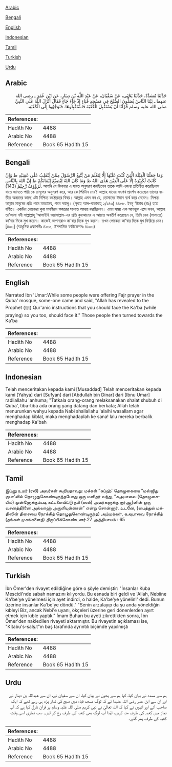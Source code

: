 [Arabic](#arabic)

[Bengali](#bengali)

[English](#english)

[Indonesian](#indonesian)

[Tamil](#tamil)

[Turkish](#turkish)

[Urdu](#urdu)

## Arabic


<div dir="rtl" lang="ar" style={{fontSize:'larger',backgroundColor:'#f8f9fa',padding:20}}>
حَدَّثَنَا مُسَدَّدٌ، حَدَّثَنَا يَحْيَى، عَنْ سُفْيَانَ، عَنْ عَبْدِ اللَّهِ بْنِ دِينَارٍ، عَنِ ابْنِ عُمَرَ ـ رضى الله عنهما ـ بَيْنَا النَّاسُ يُصَلُّونَ الصُّبْحَ فِي مَسْجِدِ قُبَاءٍ إِذْ جَاءَ جَاءٍ فَقَالَ أَنْزَلَ اللَّهُ عَلَى النَّبِيِّ صلى الله عليه وسلم قُرْآنًا أَنْ يَسْتَقْبِلَ الْكَعْبَةَ فَاسْتَقْبِلُوهَا‏.‏ فَتَوَجَّهُوا إِلَى الْكَعْبَةِ‏.‏
</div>
<div style={{backgroundColor:'#f8f9fa',padding:20, marginBottom: 10}}><table> <thead> <tr> <th>References:</th> <th></th> </tr> </thead> <tbody><tr><td>Hadith No</td><td>4488</td></tr><tr><td>Arabic No</td><td>4488</td></tr><tr><td>Reference</td><td>Book 65 Hadith 15</td></tr></tbody></table></div>

## Bengali


<div dir="ltr" lang="bn" style={{fontSize:'larger',backgroundColor:'#f8f9fa',padding:20}}>
وَمَا جَعَلْنَا الْقِبْلَةَ الَّتِيْ كُنْتَ عَلَيْهَآ إِلَّا لِنَعْلَمَ مَنْ يَّتَّبِعُ الرَّسُوْلَ مِمَّنْ يَّنْقَلِبُ عَلٰى عَقِبَيْهِ ط وَإِنْ كَانَتْ لَكَبِيْرَةً إِلَّا عَلَى الَّذِيْنَ هَدَى اللهُ ط وَمَا كَانَ اللهُ لِيُضِيْعَ إِيْمَانَكُمْ ط إِنَّ اللهَ بِالنَّاسِ لَرَؤُوْفٌ رَّحِيْمٌ (143). আপনি যে কিবলার এ যাবত অনুসরণ করছিলেন তাকে আমি এজন্য প্রতিষ্ঠিত করেছিলাম যাতে জানতে পারি কে রাসূলের অনুসরণ করে, আর কে পিঠটান দেয়? আল্লাহ যাদের সৎপথ প্রদর্শন করেছেন তাদের ব্যতীত অন্যদের কাছে এটা নিশ্চিত কঠোরতর বিষয়। আল্লাহ এমন নন যে, তোমাদের ঈমান ব্যর্থ করে দেবেন। নিশ্চয় আল্লাহ মানুষের প্রতি পরম মমতাময়, পরম দয়ালু। (সূরাহ আল-বাকারাহ্ ২/১৪৩) ৪৪৮৮. ইবনু ‘উমার (রাঃ) হতে বর্ণিত। একদিন লোকেরা কূবা মসজিদে ফজরের সালাত আদায় করছিলেন। এমন সময় এক আগন্তুক এসে বলল, আল্লাহ তা‘আলা নবী সাল্লাল্লাহু ‘আলাইহি ওয়াসাল্লাম-এর প্রতি কুরআনের এ আয়াত অবতীর্ণ করেছেন যে, তিনি যেন (সালাতে) কা‘বার দিকে মুখ করেন। কাজেই আপনারাও কা‘বার দিকে মুখ করুন। তখন লোকেরা কা‘বার দিকে মুখ ফিরিয়ে নেন। [৪০৩] (আধুনিক প্রকাশনীঃ ৪১৩০, ইসলামিক ফাউন্ডেশনঃ ৪১৩৩)
</div>
<div style={{backgroundColor:'#f8f9fa',padding:20, marginBottom: 10}}><table> <thead> <tr> <th>References:</th> <th></th> </tr> </thead> <tbody><tr><td>Hadith No</td><td>4488</td></tr><tr><td>Arabic No</td><td>4488</td></tr><tr><td>Reference</td><td>Book 65 Hadith 15</td></tr></tbody></table></div>

## English


<div dir="ltr" lang="en" style={{fontSize:'larger',backgroundColor:'#f8f9fa',padding:20}}>
Narrated Ibn 'Umar:While some people were offering Fajr prayer in the Quba' mosque, some-one came and said, "Allah has revealed to the Prophet (ﷺ) Qur'anic instructions that you should face the Ka'ba (while praying) so you too, should face it." Those people then turned towards the Ka'ba
</div>
<div style={{backgroundColor:'#f8f9fa',padding:20, marginBottom: 10}}><table> <thead> <tr> <th>References:</th> <th></th> </tr> </thead> <tbody><tr><td>Hadith No</td><td>4488</td></tr><tr><td>Arabic No</td><td>4488</td></tr><tr><td>Reference</td><td>Book 65 Hadith 15</td></tr></tbody></table></div>

## Indonesian


<div dir="ltr" lang="id" style={{fontSize:'larger',backgroundColor:'#f8f9fa',padding:20}}>
Telah menceritakan kepada kami [Musaddad] Telah menceritakan kepada kami [Yahya] dari [Sufyan] dari [Abdullah bin Dinar] dari [Ibnu Umar] radliallahu 'anhuma; "Tatkala orang-orang melaksanakan shalat shubuh di Quba', tiba-tiba ada orang yang datang dan berkata; Allah telah menurunkan wahyu kepada Nabi shallallahu 'alaihi wasallam agar menghadap kiblat, maka menghadaplah ke sana! lalu mereka berbalik menghadap Ka'bah
</div>
<div style={{backgroundColor:'#f8f9fa',padding:20, marginBottom: 10}}><table> <thead> <tr> <th>References:</th> <th></th> </tr> </thead> <tbody><tr><td>Hadith No</td><td>4488</td></tr><tr><td>Arabic No</td><td>4488</td></tr><tr><td>Reference</td><td>Book 65 Hadith 15</td></tr></tbody></table></div>

## Tamil


<div dir="ltr" lang="ta" style={{fontSize:'larger',backgroundColor:'#f8f9fa',padding:20}}>
இப்னு உமர் (ரலி) அவர்கள் கூறியதாவது: மக்கள் “சுப்ஹ்' தொழுகையை “மஸ்ஜிது குபா'வில் தொழுதுகொண்டிருந்தபோது ஒரு மனிதர் வந்து, “கஅபாவை (தொழுகையில்) முன்னோக்கும்படி கட்டளையிட்டு நபி (ஸல்) அவர்களுக்கு குர்ஆ(னின் ஒரு வசனத்தி)னை அல்லாஹ் அருளியுள்ளான்” என்று சொன்னார். உடனே, (பைத்துல் மக்திஸின் திசையை நோக்கித் தொழுதுகொண்டிருந்த) அம்மக்கள், கஅபாவை நோக்கித் (தங்கள் முகங்களைத்) திருப்பிக்கொண்டனர்.27 அத்தியாயம் : 65
</div>
<div style={{backgroundColor:'#f8f9fa',padding:20, marginBottom: 10}}><table> <thead> <tr> <th>References:</th> <th></th> </tr> </thead> <tbody><tr><td>Hadith No</td><td>4488</td></tr><tr><td>Arabic No</td><td>4488</td></tr><tr><td>Reference</td><td>Book 65 Hadith 15</td></tr></tbody></table></div>

## Turkish


<div dir="ltr" lang="tr" style={{fontSize:'larger',backgroundColor:'#f8f9fa',padding:20}}>
İbn Ömer'den rivayet edildiğine göre o şöyle demiştir: "İnsanlar Kuba Mescidi'nde sabah namazını kılıyordu. Bu esnada biri geldi ve 'Allah, Nebiine Ka'be'ye yönelmesi için ayet indirdi, o halde, Ka'be'ye yönelin!' dedi. Bunun üzerine insanlar Ka'be'ye döndü." "Senin arzulayıp da şu anda yöneldiğin kıbleyi Biz, ancak Nebi'e uyanı, ökçeleri üzerine geri dönenlerden ayırt etmek için kıble yaptık." İmam Buharı bu ayeti zikrettikten sonra, İbn Ömer'den nakledilen rivayeti aktarmıştır. Bu rivayetin açıklaması ise, "Kitabu's-salş.t"ın baş tarafında ayrıntılı biçimde yapılmıştı
</div>
<div style={{backgroundColor:'#f8f9fa',padding:20, marginBottom: 10}}><table> <thead> <tr> <th>References:</th> <th></th> </tr> </thead> <tbody><tr><td>Hadith No</td><td>4488</td></tr><tr><td>Arabic No</td><td>4488</td></tr><tr><td>Reference</td><td>Book 65 Hadith 15</td></tr></tbody></table></div>

## Urdu


<div dir="rtl" lang="ur" style={{fontSize:'larger',backgroundColor:'#f8f9fa',padding:20}}>
ہم سے مسدد نے بیان کیا، کہا ہم سے یحییٰ نے بیان کیا، ان سے سفیان نے، ان سے عبداللہ بن دینار نے اور ان سے ابن عمر رضی اللہ عنہما نے کہ لوگ مسجد قباء میں صبح کی نماز پڑھ ہی رہے تھے کہ ایک صاحب آئے اور انہوں نے کہا کہ اللہ تعالیٰ نے نبی کریم صلی اللہ علیہ وسلم پر قرآن نازل کیا ہے کہ آپ نماز میں کعبہ کی طرف منہ کریں، لہٰذا آپ لوگ بھی کعبہ کی طرف رخ کر لیں۔ سب نمازی اسی وقت کعبہ کی طرف پھر گئے۔
</div>
<div style={{backgroundColor:'#f8f9fa',padding:20, marginBottom: 10}}><table> <thead> <tr> <th>References:</th> <th></th> </tr> </thead> <tbody><tr><td>Hadith No</td><td>4488</td></tr><tr><td>Arabic No</td><td>4488</td></tr><tr><td>Reference</td><td>Book 65 Hadith 15</td></tr></tbody></table></div>
